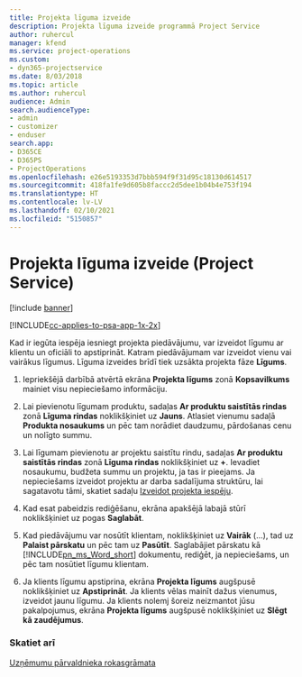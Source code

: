 ```yaml
---
title: Projekta līguma izveide
description: Projekta līguma izveide programmā Project Service
author: ruhercul
manager: kfend
ms.service: project-operations
ms.custom:
- dyn365-projectservice
ms.date: 8/03/2018
ms.topic: article
ms.author: ruhercul
audience: Admin
search.audienceType:
- admin
- customizer
- enduser
search.app:
- D365CE
- D365PS
- ProjectOperations
ms.openlocfilehash: e26e5193353d7bbb594f9f31d95c18130d614517
ms.sourcegitcommit: 418fa1fe9d605b8faccc2d5dee1b04b4e753f194
ms.translationtype: HT
ms.contentlocale: lv-LV
ms.lasthandoff: 02/10/2021
ms.locfileid: "5150857"
---
```

# <a name="create-a-project-contract-project-service"></a>Projekta līguma izveide (Project Service)

[!include [banner](../includes/psa-now-project-operations.md)]

[!INCLUDE[cc-applies-to-psa-app-1x-2x](../includes/cc-applies-to-psa-app-1x-2x.md)]

Kad ir iegūta iespēja iesniegt projekta piedāvājumu, var izveidot līgumu ar klientu un oficiāli to apstiprināt. Katram piedāvājumam var izveidot vienu vai vairākus līgumus. Līguma izveides brīdī tiek uzsākta projekta fāze **Līgums**.  
  
1. Iepriekšējā darbībā atvērtā ekrāna **Projekta līgums** zonā **Kopsavilkums** mainiet visu nepieciešamo informāciju.  
  
2. Lai pievienotu līgumam produktu, sadaļas **Ar produktu saistītās rindas** zonā **Līguma rindas** noklikšķiniet uz **Jauns**. Atlasiet vienumu sadaļā **Produkta nosaukums** un pēc tam norādiet daudzumu, pārdošanas cenu un nolīgto summu.  
  
3. Lai līgumam pievienotu ar projektu saistītu rindu, sadaļas **Ar produktu saistītās rindas** zonā **Līguma rindas** noklikšķiniet uz **+**. Ievadiet nosaukumu, budžeta summu un projektu, ja tas ir pieejams. Ja nepieciešams izveidot projektu ar darba sadalījuma struktūru, lai sagatavotu tāmi, skatiet sadaļu [Izveidot projekta iespēju](../psa/create-project.md).  
  
4. Kad esat pabeidzis rediģēšanu, ekrāna apakšējā labajā stūrī noklikšķiniet uz pogas **Saglabāt**.  
  
5. Kad piedāvājumu var nosūtīt klientam, noklikšķiniet uz **Vairāk** (...), tad uz **Palaist pārskatu** un pēc tam uz **Pasūtīt**. Saglabājiet pārskatu kā [!INCLUDE[pn_ms_Word_short](../includes/pn-ms-word-short.md)] dokumentu, rediģēt, ja nepieciešams, un pēc tam nosūtiet līgumu klientam.  
  
6. Ja klients līgumu apstiprina, ekrāna **Projekta līgums** augšpusē noklikšķiniet uz **Apstiprināt**. Ja klients vēlas mainīt dažus vienumus, izveidot jaunu līgumu. Ja klients nolemj šoreiz neizmantot jūsu pakalpojumus, ekrāna **Projekta līgums** augšpusē noklikšķiniet uz **Slēgt kā zaudējumus**.  
  
### <a name="see-also"></a>Skatiet arī  
 [Uzņēmumu pārvaldnieka rokasgrāmata](../psa/account-manager-guide.md)
